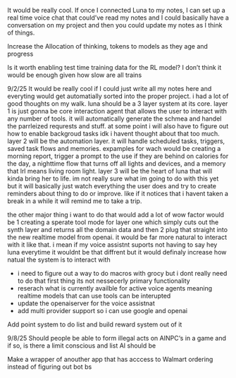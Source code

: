 It would be really cool. If once I connected Luna to my notes, I can set up a real time voice chat that could’ve read my notes and I could basically have a conversation on my project and then you could update my notes as I think of things.

Increase the Allocation of thinking, tokens to models as they age and progress

Is it worth enabling test time training data for the RL model? I don’t think it would be enough given how slow are all trains



9/2/25
It would be really cool if I could just write all my notes here and everyting would get automatially sorted into the proper project. i had a lot of good thoughts on my walk. luna should be a 3 layer system at its core. layer 1 is just gonna be core interaction agent that allows the user to interact with any number of tools. it will automatically generate the schmea and handel the parrleized requrests and stuff. at some point i will also have to figure out how to enable backgroud tasks idk i havent thought about that too much.  layer 2 will be the automation layer. it will handle scheduled tasks, triggers, saved task flows and memories. expamples for wach would be creating a morning report, trigger a prompt to the use if they are behind on calories for the day, a nighttime flow that turns off all lights and devices, and a memory that lrl means living room light. layer 3 will be the heart of luna that will kinda bring her to life. im not really sure what im going to do with this yet but it will basically just watch everything the user does and try to create reminders about thing to do or improve. like if it notices that i havent taken a break in a while it will remind me to take a trip.

the other major thing i want to do that would add a lot of wow factor would be 1 creating a sperate tool mode for layer one which simply cuts out the synth layer and returns all the domain data and then 2 plug that straight into the new realtime model from openai. it would be far more natural to interact with it like that. i mean if my voice assistnt suports not having to say hey luna everytime it wouldnt be that diffrent but it would definaly increase how natual the system is to interact with

- i need to figure out a way to do macros with grocy but i dont really need to do that first thing its not nessecerly primary functionality
- reserach what is currently availble for active voice agents meaning realtime models that can use tools can be interupted
- update the openaiserver for the voice assistnat
- add multi provider support so i can use google and openai


Add point system to do list and build reward system out of it

9/8/25
Should people be able to form illegal acts on AINPC‘s in a game and if so, is there a limit conscious and list AI should be

Make a wrapper of anouther app that has acccess to Walmart ordering instead of figuring out bot bs

